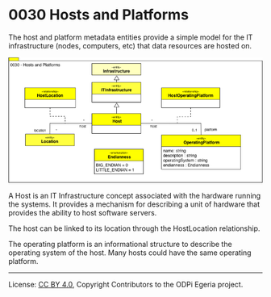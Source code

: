 <!-- SPDX-License-Identifier: CC-BY-4.0 -->
<!-- Copyright Contributors to the ODPi Egeria project. -->

# 0030 Hosts and Platforms

The host and platform metadata entities provide a simple model for the
IT infrastructure (nodes, computers, etc) that data resources are hosted on.

![UML](0030-Hosts-and-Platforms.png)

A Host is an IT Infrastructure concept associated with the hardware running the systems.
It provides a mechanism for describing a unit of hardware that provides the ability to host software servers.

The host can be linked to its location through the HostLocation relationship.

The operating platform is an informational structure to describe the
operating system of the host.
Many hosts could have the same operating platform.



----
License: [CC BY 4.0](https://creativecommons.org/licenses/by/4.0/),
Copyright Contributors to the ODPi Egeria project.
